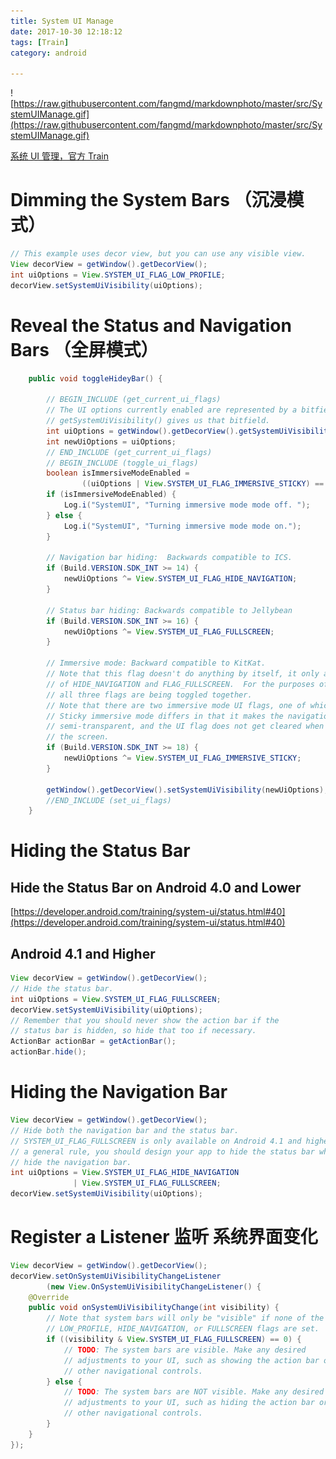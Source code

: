 ```yaml
---
title: System UI Manage
date: 2017-10-30 12:18:12
tags: [Train]
category: android

---
```


![https://raw.githubusercontent.com/fangmd/markdownphoto/master/src/SystemUIManage.gif](https://raw.githubusercontent.com/fangmd/markdownphoto/master/src/SystemUIManage.gif)

[系统 UI 管理，官方 Train](https://developer.android.com/training/system-ui/dim.html#reveal)

# Dimming the System Bars  （沉浸模式）

```java
// This example uses decor view, but you can use any visible view.
View decorView = getWindow().getDecorView();
int uiOptions = View.SYSTEM_UI_FLAG_LOW_PROFILE;
decorView.setSystemUiVisibility(uiOptions);
```

# Reveal the Status and Navigation Bars （全屏模式）

```java
    public void toggleHideyBar() {

        // BEGIN_INCLUDE (get_current_ui_flags)
        // The UI options currently enabled are represented by a bitfield.
        // getSystemUiVisibility() gives us that bitfield.
        int uiOptions = getWindow().getDecorView().getSystemUiVisibility();
        int newUiOptions = uiOptions;
        // END_INCLUDE (get_current_ui_flags)
        // BEGIN_INCLUDE (toggle_ui_flags)
        boolean isImmersiveModeEnabled =
                ((uiOptions | View.SYSTEM_UI_FLAG_IMMERSIVE_STICKY) == uiOptions);
        if (isImmersiveModeEnabled) {
            Log.i("SystemUI", "Turning immersive mode mode off. ");
        } else {
            Log.i("SystemUI", "Turning immersive mode mode on.");
        }

        // Navigation bar hiding:  Backwards compatible to ICS.
        if (Build.VERSION.SDK_INT >= 14) {
            newUiOptions ^= View.SYSTEM_UI_FLAG_HIDE_NAVIGATION;
        }

        // Status bar hiding: Backwards compatible to Jellybean
        if (Build.VERSION.SDK_INT >= 16) {
            newUiOptions ^= View.SYSTEM_UI_FLAG_FULLSCREEN;
        }

        // Immersive mode: Backward compatible to KitKat.
        // Note that this flag doesn't do anything by itself, it only augments the behavior
        // of HIDE_NAVIGATION and FLAG_FULLSCREEN.  For the purposes of this sample
        // all three flags are being toggled together.
        // Note that there are two immersive mode UI flags, one of which is referred to as "sticky".
        // Sticky immersive mode differs in that it makes the navigation and status bars
        // semi-transparent, and the UI flag does not get cleared when the user interacts with
        // the screen.
        if (Build.VERSION.SDK_INT >= 18) {
            newUiOptions ^= View.SYSTEM_UI_FLAG_IMMERSIVE_STICKY;
        }

        getWindow().getDecorView().setSystemUiVisibility(newUiOptions);
        //END_INCLUDE (set_ui_flags)
    }
```

# Hiding the Status Bar

## Hide the Status Bar on Android 4.0 and Lower

[https://developer.android.com/training/system-ui/status.html#40](https://developer.android.com/training/system-ui/status.html#40)

## Android 4.1 and Higher

```java
View decorView = getWindow().getDecorView();
// Hide the status bar.
int uiOptions = View.SYSTEM_UI_FLAG_FULLSCREEN;
decorView.setSystemUiVisibility(uiOptions);
// Remember that you should never show the action bar if the
// status bar is hidden, so hide that too if necessary.
ActionBar actionBar = getActionBar();
actionBar.hide();
```

# Hiding the Navigation Bar

```java
View decorView = getWindow().getDecorView();
// Hide both the navigation bar and the status bar.
// SYSTEM_UI_FLAG_FULLSCREEN is only available on Android 4.1 and higher, but as
// a general rule, you should design your app to hide the status bar whenever you
// hide the navigation bar.
int uiOptions = View.SYSTEM_UI_FLAG_HIDE_NAVIGATION
              | View.SYSTEM_UI_FLAG_FULLSCREEN;
decorView.setSystemUiVisibility(uiOptions);
```


# Register a Listener 监听 系统界面变化

```java
View decorView = getWindow().getDecorView();
decorView.setOnSystemUiVisibilityChangeListener
        (new View.OnSystemUiVisibilityChangeListener() {
    @Override
    public void onSystemUiVisibilityChange(int visibility) {
        // Note that system bars will only be "visible" if none of the
        // LOW_PROFILE, HIDE_NAVIGATION, or FULLSCREEN flags are set.
        if ((visibility & View.SYSTEM_UI_FLAG_FULLSCREEN) == 0) {
            // TODO: The system bars are visible. Make any desired
            // adjustments to your UI, such as showing the action bar or
            // other navigational controls.
        } else {
            // TODO: The system bars are NOT visible. Make any desired
            // adjustments to your UI, such as hiding the action bar or
            // other navigational controls.
        }
    }
});
```

